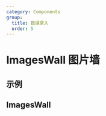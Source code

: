 ```yaml
---
category: Components
group:
  title: 数据录入
  order: 5
---
```


# ImagesWall 图片墙

## 示例

<code src="./demo/base.tsx"></code>

## ImagesWall
